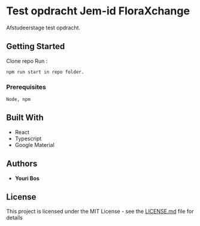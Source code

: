 # Test opdracht Jem-id FloraXchange

Afstudeerstage test opdracht.

## Getting Started

Clone repo
Run : 
```
npm run start in repo folder.
```

### Prerequisites

```
Node, npm
```

## Built With

* React
* Typescript
* Google Material

## Authors

* **Youri Bos**

## License

This project is licensed under the MIT License - see the [LICENSE.md](LICENSE.md) file for details
